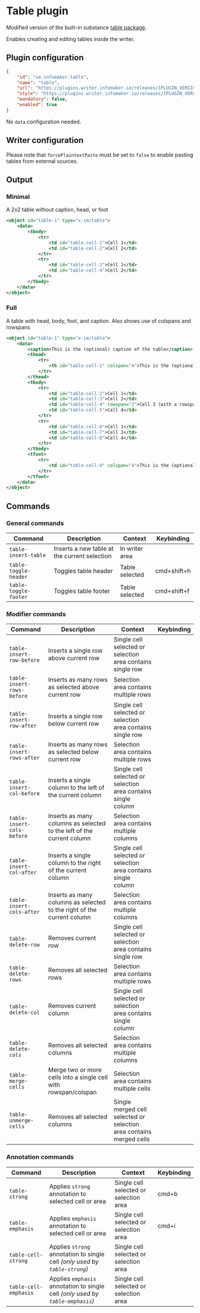 # Table plugin

Modified version of the built-in substance [table package](https://github.com/substance/substance/tree/v1.0.0-beta.6/packages/table).

Enables creating and editing tables inside the writer.

## Plugin configuration

```json
{
    "id": "se.infomaker.table",
    "name": "table",
    "url": "https://plugins.writer.infomaker.io/releases/{PLUGIN_VERSION}/im-table.js",
    "style": "https://plugins.writer.infomaker.io/releases/{PLUGIN_VERSION}/im-table.css",
    "mandatory": false,
    "enabled": true
}
```

No `data` configuration needed.

## Writer configuration

Please note that `forcePlaintextPaste` must be set to `false` to enable pasting tables from external sources.

## Output

### Minimal

A 2x2 table without caption, head, or foot

```xml
<object id="table-1" type="x-im/table">
    <data>
        <tbody>
            <tr>
                <td id="table-cell-1">Cell 1</td>
                <td id="table-cell-2">Cell 2</td>
            </tr>
            <tr>
                <td id="table-cell-3">Cell 1</td>
                <td id="table-cell-4">Cell 2</td>
            </tr>
        </tbody>
    </data>
</object>
```

### Full

A table with head, body, foot, and caption. Also shows use of colspans and rowspans

```xml
<object id="table-1" type="x-im/table">
    <data>
        <caption>This is the (optional) caption of the table</caption>
        <thead>
            <tr>
                <th id="table-cell-1" colspan="4">This is the (optional) head of the table</th>
            </tr>
        </thead>
        <tbody>
            <tr>
                <td id="table-cell-2">Cell 1</td>
                <td id="table-cell-3">Cell 2</td>
                <td id="table-cell-4" rowspan="2">Cell 3 (with a rowspan of 2)</td>
                <td id="table-cell-5">Cell 4</td>
            </tr>
            <tr>
                <td id="table-cell-6">Cell 1</td>
                <td id="table-cell-7">Cell 2</td>
                <td id="table-cell-8">Cell 4</td>
            </tr>
        </tbody>
        <tfoot>
            <tr>
                <td id="table-cell-9" colspan="4">This is the (optional) foot of the table</td>
            </tr>
        </tfoot>
    </data>
</object>
```


## Commands

### General commands
| Command               | Description                                  | Context        | Keybinding  |
| --------------------- | -------------------------------------------- | -------------- | ----------- |
| `table-insert-table`  | Inserts a new table at the current selection | In writer area |             |
| `table-toggle-header` | Toggles table header                         | Table selected | cmd+shift+h |
| `table-toggle-footer` | Toggles table footer                         | Table selected | cmd+shift+f |

### Modifier commands
| Command                    | Description                                                            | Context                                                             | Keybinding |
| -------------------------- | ---------------------------------------------------------------------- | ------------------------------------------------------------------- | ---------- |
| `table-insert-row-before`  | Inserts a single row above current row                                 | Single cell selected or selection area contains single row          |            |
| `table-insert-rows-before` | Inserts as many rows as selected above current row                     | Selection area contains multiple rows                               |            |
| `table-insert-row-after`   | Inserts a single row below current row                                 | Single cell selected or selection area contains single row          |            |
| `table-insert-rows-after`  | Inserts as many rows as selected below current row                     | Selection area contains multiple rows                               |            |
| `table-insert-col-before`  | Inserts a single column to the left of the current column              | Single cell selected or selection area contains single column       |            |
| `table-insert-cols-before` | Inserts as many columns as selected to the left of the current column  | Selection area contains multiple columns                            |            |
| `table-insert-col-after`   | Inserts a single column to the right of the current column             | Single cell selected or selection area contains single column       |            |
| `table-insert-cols-after`  | Inserts as many columns as selected to the right of the current column | Selection area contains multiple columns                            |            |
| `table-delete-row`         | Removes current row                                                    | Single cell selected or selection area contains single row          |            |
| `table-delete-rows`        | Removes all selected rows                                              | Selection area contains multiple rows                               |            |
| `table-delete-col`         | Removes current column                                                 | Single cell selected or selection area contains single column       |            |
| `table-delete-cols`        | Removes all selected columns                                           | Selection area contains multiple columns                            |            |
| `table-merge-cells`        | Merge two or more cells into a single cell with rowspan/colspan        | Selection area contains multiple cells                              |            |
| `table-unmerge-cells`      | Removes all selected columns                                           | Single merged cell selected or selection area contains merged cells |            |

### Annotation commands
| Command               | Description                                                                  | Context                                | Keybinding |
| --------------------- | ---------------------------------------------------------------------------- | -------------------------------------- | ---------- |
| `table-strong`        | Applies `strong` annotation to selected cell or area                         | Single cell selected or selection area | cmd+b      |
| `table-emphasis`      | Applies `emphasis` annotation to selected cell or area                       | Single cell selected or selection area | cmd+i      |
| `table-cell-strong`   | Applies `strong` annotation to single cell *(only used by `table-strong`)*   | Single cell selected or selection area |            |
| `table-cell-emphasis` | Applies `emphasis` annotation to single cell *(only used by `table-emphasis`)* | Single cell selected or selection area |            |
